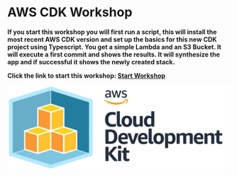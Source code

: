 # AWS CDK Workshop
**If you start this workshop you will first run a script, this will install the most recent AWS CDK version and set up the basics for this new CDK project using Typescript. You get a simple Lambda and an S3 Bucket. It will execute a first commit and shows the results. It will synthesize the app and if successful it shows the newly created stack.**

**Click the link to start this workshop: [Start Workshop](copy/FREADME.md)**

![cdk.png](copy/images/cdk.png)